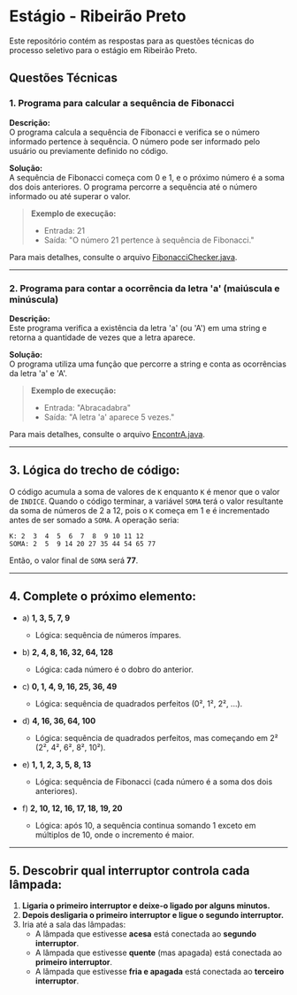 # Estágio - Ribeirão Preto

Este repositório contém as respostas para as questões técnicas do processo seletivo para o estágio em Ribeirão Preto.

## Questões Técnicas

### 1. Programa para calcular a sequência de Fibonacci

**Descrição:**  
O programa calcula a sequência de Fibonacci e verifica se o número informado pertence à sequência. O número pode ser informado pelo usuário ou previamente definido no código.

**Solução:**  
A sequência de Fibonacci começa com 0 e 1, e o próximo número é a soma dos dois anteriores. O programa percorre a sequência até o número informado ou até superar o valor.

> **Exemplo de execução:**
> - Entrada: 21
> - Saída: "O número 21 pertence à sequência de Fibonacci."

Para mais detalhes, consulte o arquivo [FibonacciChecker.java](./src/FibonacciChecker.java).

---

### 2. Programa para contar a ocorrência da letra 'a' (maiúscula e minúscula)

**Descrição:**  
Este programa verifica a existência da letra 'a' (ou 'A') em uma string e retorna a quantidade de vezes que a letra aparece.

**Solução:**  
O programa utiliza uma função que percorre a string e conta as ocorrências da letra 'a' e 'A'.

> **Exemplo de execução:**
> - Entrada: "Abracadabra"
> - Saída: "A letra 'a' aparece 5 vezes."

Para mais detalhes, consulte o arquivo [EncontrA.java](./src/EncontrA.java).

---

## 3. Lógica do trecho de código:

O código acumula a soma de valores de `K` enquanto `K` é menor que o valor de `INDICE`. Quando o código terminar, a variável `SOMA` terá o valor resultante da soma de números de 2 a 12, pois o `K` começa em 1 e é incrementado antes de ser somado a `SOMA`. A operação seria:

```
K: 2  3  4  5  6  7  8  9 10 11 12
SOMA: 2  5  9 14 20 27 35 44 54 65 77
```

Então, o valor final de `SOMA` será **77**.

---

## 4. Complete o próximo elemento:

- a) **1, 3, 5, 7, 9**
  - Lógica: sequência de números ímpares.
  
- b) **2, 4, 8, 16, 32, 64, 128**
  - Lógica: cada número é o dobro do anterior.
  
- c) **0, 1, 4, 9, 16, 25, 36, 49**
  - Lógica: sequência de quadrados perfeitos (0², 1², 2², ...).
  
- d) **4, 16, 36, 64, 100**
  - Lógica: sequência de quadrados perfeitos, mas começando em 2² (2², 4², 6², 8², 10²).
  
- e) **1, 1, 2, 3, 5, 8, 13**
  - Lógica: sequência de Fibonacci (cada número é a soma dos dois anteriores).
  
- f) **2, 10, 12, 16, 17, 18, 19, 20**
  - Lógica: após 10, a sequência continua somando 1 exceto em múltiplos de 10, onde o incremento é maior.

---

## 5. Descobrir qual interruptor controla cada lâmpada:

1. **Ligaria o primeiro interruptor e deixe-o ligado por alguns minutos.**
2. **Depois desligaria o primeiro interruptor e ligue o segundo interruptor.**
3. Iria até a sala das lâmpadas:
   - A lâmpada que estivesse **acesa** está conectada ao **segundo interruptor**.
   - A lâmpada que estivesse **quente** (mas apagada) está conectada ao **primeiro interruptor**.
   - A lâmpada que estivesse **fria e apagada** está conectada ao **terceiro interruptor**.
